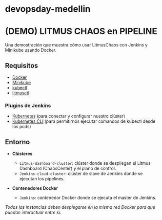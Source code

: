 # devopsday-medellin

# (DEMO) LITMUS CHAOS en PIPELINE

Una demostración que muestra cómo usar LitmusChaos  con Jenkins y Minikube usando Docker.

## Requisitos

- [Docker](https://www.docker.com/)
- [Minikube](https://minikube.sigs.k8s.io/docs/start/)
- [kubectl](https://kubernetes.io/docs/tasks/tools/#kubectl)
- [litmusctl](https://github.com/litmuschaos/litmusctl)

### Plugins de Jenkins

- [Kubernetes](https://plugins.jenkins.io/kubernetes/) (para conectar y configurar nuestro clúster)
- [Kubernetes CLI](https://plugins.jenkins.io/kubernetes-cli/) (para permitirnos ejecutar comandos de kubectl desde los pods)

## Entorno

- **Clústeres**
  - `Litmus-dashboard-cluster`: clúster donde se despliegan el Litmus Dashboard (ChaosCenter) y el plano de control.
  - `Jenkins-cloud-cluster`: clúster de slave de Jenkins donde se ejecutan los pipelines.

- **Contenedores Docker**
  - `Jenkins`: contenedor Docker donde se ejecuta el master de Jenkins.

*Todas las instancias deben desplegarse en la misma red Docker para que puedan interactuar entre sí.*